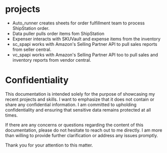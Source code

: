# projects

- Auto_runner creates sheets for order fulfillment team to process ShipStation order.
- Data puller pulls order items fom ShipStation
- Expenser interacts with SKUVault and expense items from the inventory 
- sc_spapi works with Amazon's Selling Partner API to pull sales reports from seller central.
- vc_spapi works with Amazon's Selling Partner API too to pull sales and inventory reports from vendor central.


# Confidentiality
This documentation is intended solely for the purpose of showcasing my recent projects and skills. I want to emphasize that it does not contain or share any confidential information. I am committed to upholding confidentiality and ensuring that sensitive data remains protected at all times.

If there are any concerns or questions regarding the content of this documentation, please do not hesitate to reach out to me directly. I am more than willing to provide further clarification or address any issues promptly.

Thank you for your attention to this matter.
